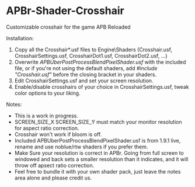 APBr-Shader-Crosshair
=====================

Customizable crosshair for the game APB Reloaded

Installation:

1. Copy all the Crosshair*.usf files to Engine\Shaders (Crosshair.usf, CrosshairSettings.usf, CrosshairDot1.usf, CrosshairDot2.usf, ...)
2. Overwrite *APBUberPostProcessBlendPixelShader.usf* with the included file, or if you're not using the default shaders, add *#include "Crosshair.usf"* before the closing bracket in your shaders.
3. Edit CrosshairSettings.usf and set your screen resolution.
4. Enable/disable crosshairs of your choice in CrosshairSettings.usf, tweak color options to your liking.


Notes:

* This is a work in progress.
* SCREEN_SIZE_X SCREEN_SIZE_Y must match your monitor resolution for aspect ratio correction.
* Crosshair won't work if bloom is off.
* Included APBUberPostProcessBlendPixelShader.usf is from 1.9.1 live, rename and use noblue/rtw shaders if you prefer them.
* Make Sure your resolution is correct in APBr. Going from full screen to windowed and back sets a smaller resolution than it indicates, and it will throw off apsect ratio correction.
* Feel free to bundle it with your own shader pack, just leave the notes area alone and please credit us.